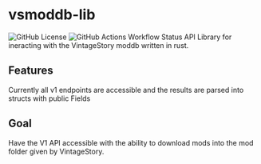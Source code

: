 # vsmoddb-lib
![GitHub License](https://img.shields.io/github/license/FlorianXXIV/vsmoddb-lib)
![GitHub Actions Workflow Status](https://img.shields.io/github/actions/workflow/status/FlorianXXIV/vsmoddb-lib/rust.yml)
API Library for ineracting with the VintageStory moddb written in rust.

## Features
Currently all v1 endpoints are accessible and the results are parsed into structs
with public Fields

## Goal

Have the V1 API accessible with the ability to download mods into the mod folder
given by VintageStory.
